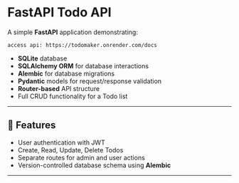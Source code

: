 # FastAPI Todo API

A simple **FastAPI** application demonstrating:

```access api: https://todomaker.onrender.com/docs```

- **SQLite** database
- **SQLAlchemy ORM** for database interactions
- **Alembic** for database migrations
- **Pydantic** models for request/response validation
- **Router-based** API structure
- Full CRUD functionality for a Todo list

---

## 🚀 Features
- User authentication with JWT
- Create, Read, Update, Delete Todos
- Separate routes for admin and user actions
- Version-controlled database schema using **Alembic**

---







